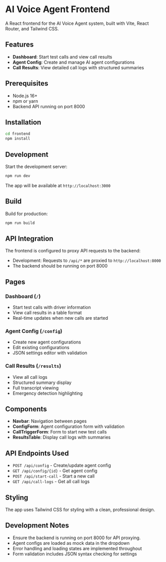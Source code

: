 # AI Voice Agent Frontend

A React frontend for the AI Voice Agent system, built with Vite, React Router, and Tailwind CSS.

## Features

- **Dashboard**: Start test calls and view call results
- **Agent Config**: Create and manage AI agent configurations
- **Call Results**: View detailed call logs with structured summaries

## Prerequisites

- Node.js 16+ 
- npm or yarn
- Backend API running on port 8000

## Installation

```bash
cd frontend
npm install
```

## Development

Start the development server:

```bash
npm run dev
```

The app will be available at `http://localhost:3000`

## Build

Build for production:

```bash
npm run build
```

## API Integration

The frontend is configured to proxy API requests to the backend:

- Development: Requests to `/api/*` are proxied to `http://localhost:8000`
- The backend should be running on port 8000

## Pages

### Dashboard (`/`)
- Start test calls with driver information
- View call results in a table format
- Real-time updates when new calls are started

### Agent Config (`/config`)
- Create new agent configurations
- Edit existing configurations
- JSON settings editor with validation

### Call Results (`/results`)
- View all call logs
- Structured summary display
- Full transcript viewing
- Emergency detection highlighting

## Components

- **Navbar**: Navigation between pages
- **ConfigForm**: Agent configuration form with validation
- **CallTriggerForm**: Form to start new test calls
- **ResultsTable**: Display call logs with summaries

## API Endpoints Used

- `POST /api/config` - Create/update agent config
- `GET /api/config/{id}` - Get agent config
- `POST /api/start-call` - Start a new call
- `GET /api/call-logs` - Get all call logs

## Styling

The app uses Tailwind CSS for styling with a clean, professional design.

## Development Notes

- Ensure the backend is running on port 8000 for API proxying.
- Agent configs are loaded as mock data in the dropdown
- Error handling and loading states are implemented throughout
- Form validation includes JSON syntax checking for settings
